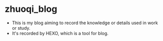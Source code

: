# zhuoqi_blog

- This is my blog aiming to record the knowledge or details used in work or study. 
- It's recorded by HEXO, which is a tool for blog.
